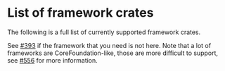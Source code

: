 # List of framework crates

The following is a full list of currently supported framework crates.

See [#393] if the framework that you need is not here. Note that a lot of
frameworks are CoreFoundation-like, those are more difficult to support, see
[#556] for more information.

[#393]: https://github.com/madsmtm/objc2/issues/393
[#556]: https://github.com/madsmtm/objc2/issues/556

<!-- list_data.md is included here in the final docs -->
